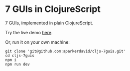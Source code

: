 # 7 GUIs in ClojureScript

7 GUIs, implemented in plain ClojureScript.

Try the live demo [here](https://stoic-franklin-71dc69.netlify.app).

Or, run it on your own machine:
```
git clone 'git@github.com:aparkerdavid/cljs-7guis.git'
cd cljs-7guis
npm i
npm run dev
```